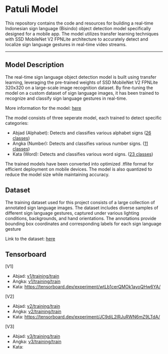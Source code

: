 # Patuli Model
This repository contains the code and resources for building a real-time Indonesian sign language (Bisindo) object detection model specifically designed for a mobile app. The model utilizes transfer learning techniques with SSD MobileNet V2 FPNLite architecture to accurately detect and localize sign language gestures in real-time video streams.

---

## Model Description
The real-time sign language object detection model is built using transfer learning, leveraging the pre-trained weights of SSD MobileNet V2 FPNLite 320x320 on a large-scale image recognition dataset. By fine-tuning the model on a custom dataset of sign language images, it has been trained to recognize and classify sign language gestures in real-time.

More information for the model: [here](#)

The model consists of three seperate model, each trained to detect specific categories:
- Abjad (Alphabet): Detects and classifies various alphabet signs ([26 classes](#))
- Angka (Number): Detects and classifies various number signs. ([11 classes](#))
- Kata (Word): Detects and classifies various word signs. ([23 classes](#))

The trained models have been converted into optimized .tflite format for efficient deployment on mobile devices. The model is also quantized to reduce the model size while maintaining accuracy.

## Dataset
The training dataset used for this project consists of a large collection of annotated sign language images. The dataset includes diverse samples of different sign language gestures, captured under various lighting conditions, backgrounds, and hand orientations. The annotations provide bounding box coordinates and corresponding labels for each sign language gesture

Link to the dataset: [here](#)

## Tensorboard
[V1] 
- Abjad: [v1/training/train](https://tensorboard.dev/experiment/IVQTyqHVQ3mquX9DeMozUg/#scalars&runSelectionState=eyJ2MS90cmFpbmluZy90cmFpbiI6dHJ1ZSwidjIvdHJhaW5pbmcvdHJhaW4iOmZhbHNlLCJ2My90cmFpbmluZy90cmFpbiI6ZmFsc2V9)
- Angka: [v1/training/train](https://tensorboard.dev/experiment/7wzO0AvpTzmHy4fYDiNwaw/#scalars&runSelectionState=eyJ2Mi90cmFpbmluZy90cmFpbiI6ZmFsc2UsInYzL3RyYWluaW5nL3RyYWluIjpmYWxzZX0%3D)  
- Kata: https://tensorboard.dev/experiment/wtLb1cerQMOk1ayoQHw6YA/

[V2]
- Abjad: [v2/training/train](https://tensorboard.dev/experiment/IVQTyqHVQ3mquX9DeMozUg/#scalars&runSelectionState=eyJ2MS90cmFpbmluZy90cmFpbiI6ZmFsc2UsInYyL3RyYWluaW5nL3RyYWluIjp0cnVlLCJ2My90cmFpbmluZy90cmFpbiI6ZmFsc2V9)
- Angka: [v2/training/train](https://tensorboard.dev/experiment/7wzO0AvpTzmHy4fYDiNwaw/#scalars&runSelectionState=eyJ2Mi90cmFpbmluZy90cmFpbiI6dHJ1ZSwidjMvdHJhaW5pbmcvdHJhaW4iOmZhbHNlLCJ2MS90cmFpbmluZy90cmFpbiI6ZmFsc2V9)  
- Kata: https://tensorboard.dev/experiment/JC9diL2IRJuRWN6mZ9LTdA/

[V3]
- Abjad: [v3/training/train](https://tensorboard.dev/experiment/IVQTyqHVQ3mquX9DeMozUg/#scalars&runSelectionState=eyJ2MS90cmFpbmluZy90cmFpbiI6ZmFsc2UsInYyL3RyYWluaW5nL3RyYWluIjpmYWxzZSwidjMvdHJhaW5pbmcvdHJhaW4iOnRydWV9)
- Angka: [v3/training/train](https://tensorboard.dev/experiment/7wzO0AvpTzmHy4fYDiNwaw/#scalars&runSelectionState=eyJ2Mi90cmFpbmluZy90cmFpbiI6ZmFsc2UsInYzL3RyYWluaW5nL3RyYWluIjp0cnVlLCJ2MS90cmFpbmluZy90cmFpbiI6ZmFsc2V9)  
- Kata:
